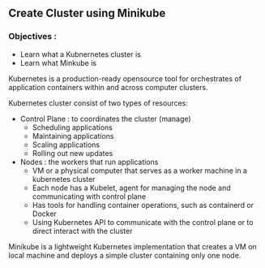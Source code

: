 ## Create Cluster using Minikube

### Objectives :

- Learn what a Kubnernetes cluster is
- Learn what Minkube is

Kubernetes is a production-ready opensource tool for orchestrates of application containers within and across computer clusters.

Kubernetes cluster consist of two types of resources:

- Control Plane : to coordinates the cluster (manage)
  - Scheduling applications
  - Maintaining applications
  - Scaling applications
  - Rolling out new updates
- Nodes : the workers that run applications
  - VM or a physical computer that serves as a worker machine in a kubernetes cluster
  - Each node has a Kubelet, agent for managing the node and communicating with control plane
  - Has tools for handling container operations, such as containerd or Docker
  - Using Kubernetes API to communicate with the control plane or to direct interact with the cluster

Minikube is a lightweight Kubernetes implementation that creates a VM on local machine and deploys a simple cluster containing only one node.
